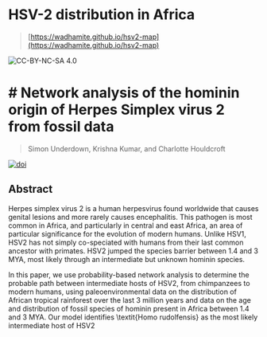 # HSV-2 distribution in Africa
> [https://wadhamite.github.io/hsv2-map](https://wadhamite.github.io/hsv2-map)

![CC-BY-NC-SA 4.0](https://img.shields.io/badge/License-CC--BY--NC--SA--4.0-brightgreen.svg)

#  # Network analysis of the hominin origin of Herpes Simplex virus 2 from fossil data
> Simon Underdown, Krishna Kumar, and Charlotte Houldcroft


[![doi](https://img.shields.io/badge/doi-BioRxiv-brightgreen.svg)](https://doi.org/10.1101/105007)


## Abstract
Herpes simplex virus 2 is a human herpesvirus found worldwide that causes genital lesions and more rarely causes encephalitis. This pathogen is most common in Africa, and particularly in central and east Africa, an area of particular significance for the evolution of modern humans. Unlike HSV1, HSV2 has not simply co-speciated with humans from their last common ancestor with primates. HSV2 jumped the species barrier between 1.4 and 3 MYA, most likely through an intermediate but unknown hominin species. 

In this paper, we use probability-based network analysis to determine the probable path between intermediate hosts of HSV2, from chimpanzees to modern humans, using paleoenvironmental data on the distribution of African tropical rainforest over the last 3 million years and data on the age and distribution of fossil species of hominin present in Africa between 1.4 and 3 MYA. Our model identifies \textit{Homo rudolfensis} as the most likely intermediate host of HSV2

